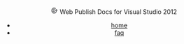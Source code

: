 
<header id="topHeader">
<section id="headerLogo">
<img src="/images/logo-16.png" alt="logo" />
<span>Web Publish Docs for Visual Studio 2012</span>
</section>
<nav>

- [home](/)
- [faq](/faq.md)


</nav>
</header>

 
